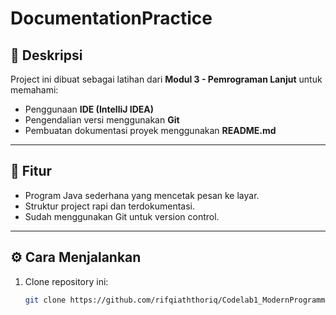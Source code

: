 # DocumentationPractice

## 📌 Deskripsi
Project ini dibuat sebagai latihan dari **Modul 3 - Pemrograman Lanjut** untuk memahami:
- Penggunaan **IDE (IntelliJ IDEA)**
- Pengendalian versi menggunakan **Git**
- Pembuatan dokumentasi proyek menggunakan **README.md**

---

## 🧩 Fitur
- Program Java sederhana yang mencetak pesan ke layar.
- Struktur project rapi dan terdokumentasi.
- Sudah menggunakan Git untuk version control.

---

## ⚙️ Cara Menjalankan
1. Clone repository ini:
   ```bash
   git clone https://github.com/rifqiaththoriq/Codelab1_ModernProgrammingEnvironment.git

